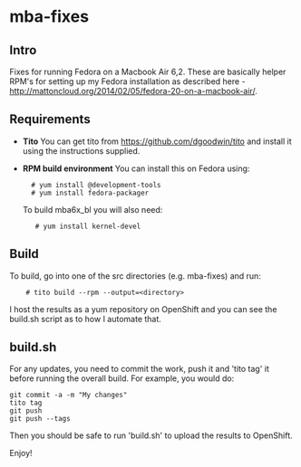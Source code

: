 mba-fixes
=========

## Intro
Fixes for running Fedora on a Macbook Air 6,2.  These are basically helper RPM's for setting up my Fedora installation as described here - http://mattoncloud.org/2014/02/05/fedora-20-on-a-macbook-air/.

## Requirements

- **Tito** You can get tito from https://github.com/dgoodwin/tito and install it using the instructions supplied.
- **RPM build environment** You can install this on Fedora using:

        # yum install @development-tools
        # yum install fedora-packager


    To build mba6x_bl you will also need:
        
         # yum install kernel-devel

## Build
To build, go into one of the src directories (e.g. mba-fixes) and run:

        # tito build --rpm --output=<directory>

I host the results as a yum repository on OpenShift and you can see the
build.sh script as to how I automate that.

build.sh
-----------

For any updates, you need to commit the work, push it and 'tito tag' it
before running the overall build.  For example, you would do:

    git commit -a -m "My changes"
    tito tag
    git push
    git push --tags

Then you should be safe to run 'build.sh' to upload the results to
OpenShift.

Enjoy! 
